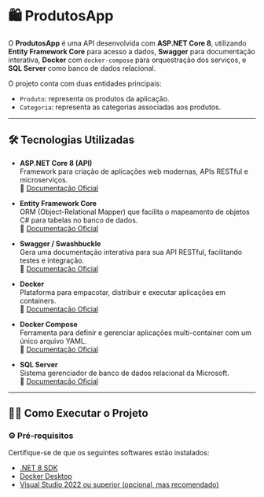# 🛍️ ProdutosApp

O **ProdutosApp** é uma API desenvolvida com **ASP.NET Core 8**, utilizando **Entity Framework Core** para acesso a dados, **Swagger** para documentação interativa, **Docker** com `docker-compose` para orquestração dos serviços, e **SQL Server** como banco de dados relacional.

O projeto conta com duas entidades principais:  
- `Produto`: representa os produtos da aplicação.  
- `Categoria`: representa as categorias associadas aos produtos.

---

## 🛠️ Tecnologias Utilizadas

- **ASP.NET Core 8 (API)**  
  Framework para criação de aplicações web modernas, APIs RESTful e microserviços.  
  🔗 [Documentação Oficial](https://learn.microsoft.com/aspnet/core)

- **Entity Framework Core**  
  ORM (Object-Relational Mapper) que facilita o mapeamento de objetos C# para tabelas no banco de dados.  
  🔗 [Documentação Oficial](https://learn.microsoft.com/ef/core)

- **Swagger / Swashbuckle**  
  Gera uma documentação interativa para sua API RESTful, facilitando testes e integração.  
  🔗 [Documentação Oficial](https://github.com/domaindrivendev/Swashbuckle.AspNetCore)

- **Docker**  
  Plataforma para empacotar, distribuir e executar aplicações em containers.  
  🔗 [Documentação Oficial](https://docs.docker.com)

- **Docker Compose**  
  Ferramenta para definir e gerenciar aplicações multi-container com um único arquivo YAML.  
  🔗 [Documentação Oficial](https://docs.docker.com/compose/)

- **SQL Server**  
  Sistema gerenciador de banco de dados relacional da Microsoft.  
  🔗 [Documentação Oficial](https://learn.microsoft.com/sql/sql-server)

---

## 🧑‍💻 Como Executar o Projeto

### ⚙️ Pré-requisitos

Certifique-se de que os seguintes softwares estão instalados:

- [.NET 8 SDK](https://dotnet.microsoft.com/en-us/download/dotnet/8.0)
- [Docker Desktop](https://www.docker.com/products/docker-desktop/)
- [Visual Studio 2022 ou superior (opcional, mas recomendado)](https://visualstudio.microsoft.com)


